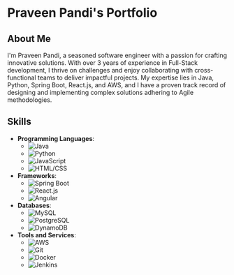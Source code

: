 # Praveen Pandi's Portfolio

## About Me
I'm Praveen Pandi, a seasoned software engineer with a passion for crafting innovative solutions. With over 3 years of experience in Full-Stack development, I thrive on challenges and enjoy collaborating with cross-functional teams to deliver impactful projects. My expertise lies in Java, Python, Spring Boot, React.js, and AWS, and I have a proven track record of designing and implementing complex solutions adhering to Agile methodologies.
## Skills
- **Programming Languages**: 
  - ![Java](https://img.shields.io/badge/Java-★★★★★-orange)
  - ![Python](https://img.shields.io/badge/Python-★★★★☆-blue)
  - ![JavaScript](https://img.shields.io/badge/JavaScript-★★★★☆-yellow)
  - ![HTML/CSS](https://img.shields.io/badge/HTML/CSS-★★★★☆-purple)
- **Frameworks**:
  - ![Spring Boot](https://img.shields.io/badge/Spring%20Boot-★★★★★-green)
  - ![React.js](https://img.shields.io/badge/React.js-★★★★☆-teal)
  - ![Angular](https://img.shields.io/badge/Angular-★★★★☆-red)
- **Databases**:
  - ![MySQL](https://img.shields.io/badge/MySQL-★★★★☆-blue)
  - ![PostgreSQL](https://img.shields.io/badge/PostgreSQL-★★★★☆-blue)
  - ![DynamoDB](https://img.shields.io/badge/DynamoDB-★★★★☆-blue)
- **Tools and Services**:
  - ![AWS](https://img.shields.io/badge/AWS-★★★★★-orange)
  - ![Git](https://img.shields.io/badge/Git-★★★★☆-black)
  - ![Docker](https://img.shields.io/badge/Docker-★★★★☆-blue)
  - ![Jenkins](https://img.shields.io/badge/Jenkins-★★★★☆-blue)
